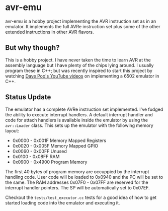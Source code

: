 # avr-emu

avr-emu is a hobby project implementing the AVR instruction set as in an
emulator. It implements the full AVRe instruction set plus some of the other
extended instructions in other AVR flavors.


## But why though?

This is a hobby project. I have never taken the time to learn AVR at the
assembly language but I have plenty of the chips lying around. I usually program
these in C++; but was recently inspired to start this project by watching [Dave
Poo's YouTube videos](https://www.youtube.com/playlist?list=PLLwK93hM93Z13TRzPx9JqTIn33feefl37)
on implementing a 6502 emulator in C++.


## Status Update

The emulator has a complete AVRe instruction set implemented. I've fudged the
ability to execute interrupt handlers. A default interrupt handler and code for
attach handlers is available inside the emulator by using the `avr::Loader`
class. This sets up the emulator with the following memory layout:

  * 0x0000 - 0x001F  Memory Mapped Registers
  * 0x0020 - 0x005F  Memory Mapped GPIO
  * 0x0060 - 0x00FF  Unused
  * 0x0100 - 0x08FF  RAM
  * 0x0900 - 0x4900  Program Memory

The first 40 bytes of program memory are occuppied by the interrupt handling
code. User code will be loaded to 0x0940 and the PC will be set to the same. The
RAM addresses 0x07F0 - 0x07FF are reserved for the interrupt handler pointers.
The SP will be automatically set to 0x07EF.

Checkout the `tests/test_executor.cc` tests for a good idea of how to get
started loading code into the emulator and executing it.
